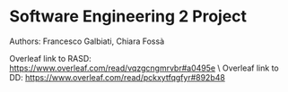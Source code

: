 # Software Engineering 2 Project
Authors: Francesco Galbiati, Chiara Fossà

Overleaf link to RASD: https://www.overleaf.com/read/vqzgcngmrvbr#a0495e \\
Overleaf link to DD: https://www.overleaf.com/read/pckxytfqgfyr#892b48
